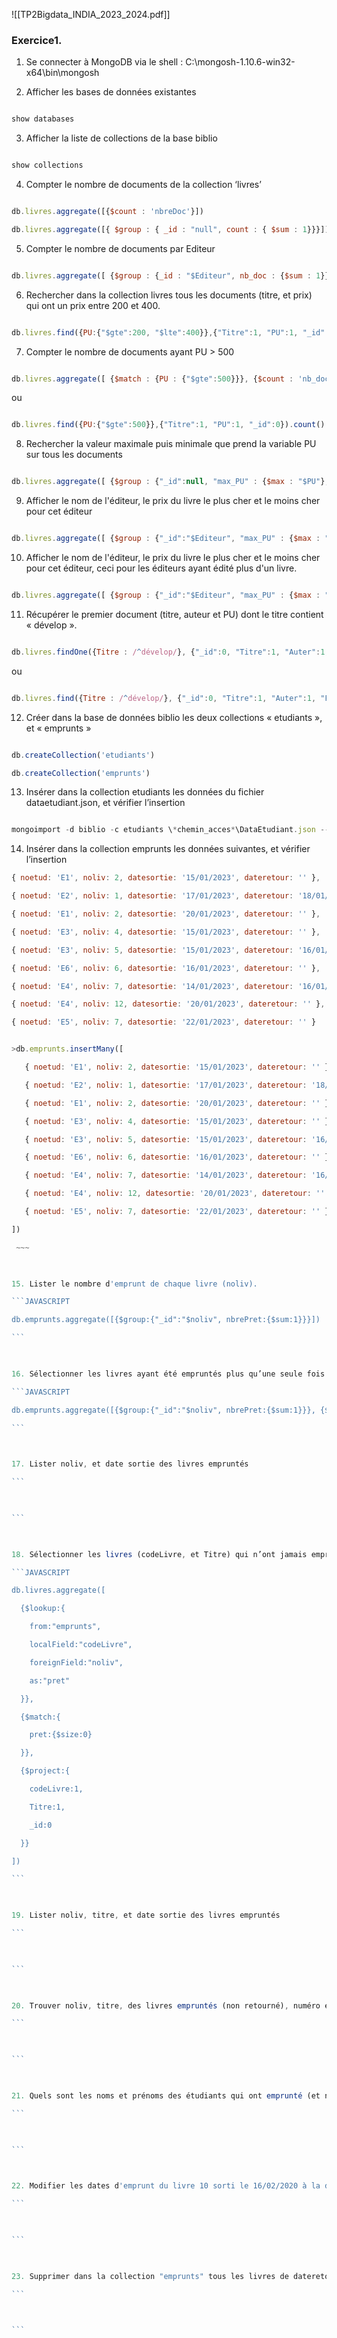 ![[TP2Bigdata_INDIA_2023_2024.pdf]]
### Exercice1.

1. Se connecter à MongoDB via le shell : C:\mongosh-1.10.6-win32-x64\bin\mongosh

  

2. Afficher les bases de données existantes

```JAVASCRIPT

show databases

```

  

3. Afficher la liste de collections de la base biblio

```JAVASCRIPT

show collections

```

  

4. Compter le nombre de documents de la collection ‘livres’

```JAVASCRIPT

db.livres.aggregate([{$count : 'nbreDoc'}])

db.livres.aggregate([{ $group : { _id : "null", count : { $sum : 1}}}])

```

  

5. Compter le nombre de documents par Editeur

```JAVASCRIPT

db.livres.aggregate([ {$group : {_id : "$Editeur", nb_doc : {$sum : 1}}} ])

```

  

6. Rechercher dans la collection livres tous les documents (titre, et prix) qui ont un prix entre 200 et 400.

```JAVASCRIPT

db.livres.find({PU:{"$gte":200, "$lte":400}},{"Titre":1, "PU":1, "_id":0})

```

  

7. Compter le nombre de documents ayant PU > 500

```JAVASCRIPT

db.livres.aggregate([ {$match : {PU : {"$gte":500}}}, {$count : 'nb_doc_PU>500'} ])

```

ou

```JAVASCRIPT

db.livres.find({PU:{"$gte":500}},{"Titre":1, "PU":1, "_id":0}).count()

```

  

8. Rechercher la valeur maximale puis minimale que prend la variable PU sur tous les documents

```JAVASCRIPT

db.livres.aggregate([ {$group : {"_id":null, "max_PU" : {$max : "$PU"}, "min_PU" : {$min : "$PU"}} }  ])

```

  

9. Afficher le nom de l'éditeur, le prix du livre le plus cher et le moins cher pour cet éditeur

```JAVASCRIPT

db.livres.aggregate([ {$group : {"_id":"$Editeur", "max_PU" : {$max : "$PU"}, "min_PU" : {$min : "$PU"}} }  ])

```

  

10. Afficher le nom de l'éditeur, le prix du livre le plus cher et le moins cher pour cet éditeur, ceci pour les éditeurs ayant édité plus d'un livre.

```JAVASCRIPT

db.livres.aggregate([ {$group : {"_id":"$Editeur", "max_PU" : {$max : "$PU"}, "min_PU" : {$min : "$PU"}, nbre:{$sum:1}} }, {$match: {'nbre':{"$gte":2}}}  ])

```

  

11. Récupérer le premier document (titre, auteur et PU) dont le titre contient « dévelop ».

```JAVASCRIPT

db.livres.findOne({Titre : /^dévelop/}, {"_id":0, "Titre":1, "Auter":1, "PU":1})

```

ou

```JAVASCRIPT

db.livres.find({Titre : /^dévelop/}, {"_id":0, "Titre":1, "Auter":1, "PU":1}).limit(1)

```

  

12. Créer dans la base de données biblio les deux collections « etudiants », et « emprunts »

~~~JAVASCRIPT

db.createCollection('etudiants')

db.createCollection('emprunts')

~~~

  

13. Insérer dans la collection etudiants les données du fichier dataetudiant.json, et vérifier l’insertion

```JAVASCRIPT

mongoimport -d biblio -c etudiants \*chemin_acces*\DataEtudiant.json --jsonArray

```

  

14. Insérer dans la collection emprunts les données suivantes, et vérifier l’insertion
```JAVASCRIPT
{ noetud: 'E1', noliv: 2, datesortie: '15/01/2023', dateretour: '' },

{ noetud: 'E2', noliv: 1, datesortie: '17/01/2023', dateretour: '18/01/2023' },

{ noetud: 'E1', noliv: 2, datesortie: '20/01/2023', dateretour: '' },

{ noetud: 'E3', noliv: 4, datesortie: '15/01/2023', dateretour: '' },

{ noetud: 'E3', noliv: 5, datesortie: '15/01/2023', dateretour: '16/01/2023' },

{ noetud: 'E6', noliv: 6, datesortie: '16/01/2023', dateretour: '' },

{ noetud: 'E4', noliv: 7, datesortie: '14/01/2023', dateretour: '16/01/2023' },

{ noetud: 'E4', noliv: 12, datesortie: '20/01/2023', dateretour: '' },

{ noetud: 'E5', noliv: 7, datesortie: '22/01/2023', dateretour: '' }
```
  

~~~JAVASCRIPT

>db.emprunts.insertMany([

   { noetud: 'E1', noliv: 2, datesortie: '15/01/2023', dateretour: '' },

   { noetud: 'E2', noliv: 1, datesortie: '17/01/2023', dateretour: '18/01/2023' },

   { noetud: 'E1', noliv: 2, datesortie: '20/01/2023', dateretour: '' },

   { noetud: 'E3', noliv: 4, datesortie: '15/01/2023', dateretour: '' },

   { noetud: 'E3', noliv: 5, datesortie: '15/01/2023', dateretour: '16/01/2023' },

   { noetud: 'E6', noliv: 6, datesortie: '16/01/2023', dateretour: '' },

   { noetud: 'E4', noliv: 7, datesortie: '14/01/2023', dateretour: '16/01/2023' },

   { noetud: 'E4', noliv: 12, datesortie: '20/01/2023', dateretour: '' },

   { noetud: 'E5', noliv: 7, datesortie: '22/01/2023', dateretour: '' }

])

 ~~~

  

15. Lister le nombre d'emprunt de chaque livre (noliv).

```JAVASCRIPT

db.emprunts.aggregate([{$group:{"_id":"$noliv", nbrePret:{$sum:1}}}])

```

  

16. Sélectionner les livres ayant été empruntés plus qu’une seule fois.

```JAVASCRIPT

db.emprunts.aggregate([{$group:{"_id":"$noliv", nbrePret:{$sum:1}}}, {$match:{"nbrePret" : {"$gt":1}}}])

```

  

17. Lister noliv, et date sortie des livres empruntés

```

  

```

  

18. Sélectionner les livres (codeLivre, et Titre) qui n’ont jamais empruntés.

```JAVASCRIPT

db.livres.aggregate([

  {$lookup:{

    from:"emprunts",

    localField:"codeLivre",

    foreignField:"noliv",

    as:"pret"

  }},

  {$match:{

    pret:{$size:0}

  }},

  {$project:{

    codeLivre:1,

    Titre:1,

    _id:0

  }}

])

```

  

19. Lister noliv, titre, et date sortie des livres empruntés

```

  

```

  

20. Trouver noliv, titre, des livres empruntés (non retourné), numéro et le nom de leur emprunteur.

```

  

```

  

21. Quels sont les noms et prénoms des étudiants qui ont emprunté (et non retourné) un livre après la date du 16/01/2010. Insérer dans la collection emprunts, le document suivant. { noetud: 'E7', noliv: 10, datesortie: '16/02/2023', dateretour: '' },

```

  

```

  

22. Modifier les dates d'emprunt du livre 10 sorti le 16/02/2020 à la date de sortie 17/02/2020 et la date retour 18/02/2020, et vérifier la modification.

```

  

```

  

23. Supprimer dans la collection "emprunts" tous les livres de dateretour est nul, et vérifier la suppression.

```

  

```